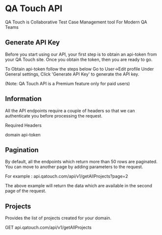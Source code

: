 # QA Touch API

QA Touch is Collaborative Test Case Management tool For Modern QA Teams


## Generate API Key

Before you start using our API, your first step is to obtain an api-token from your QA Touch site. Once you obtain the token, then you are ready to go.

To Obtain api-token follow the steps below Go to User->Edit profile Under General settings, Click 'Generate API Key' to generate the API key.

(Note: QA Touch API is a Premium feature only for paid users)

## Information

All the API endpoints require a couple of headers so that we can authenticate you before processing the request.

Required Headers

domain
api-token

## Pagination

By default, all the endpoints which return more than 50 rows are paginated. You can move to another page by adding parameters to the request.

For example : api.qatouch.com/api/v1/getAllProjects?page=2

The above example will return the data which are available in the second page of the request.


## Projects

Provides the list of projects created for your domain.

GET api.qatouch.com/api/v1/getAllProjects

